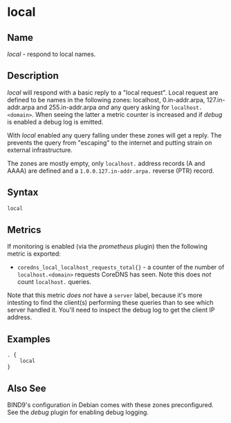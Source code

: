 # local

## Name

*local* - respond to local names.

## Description

*local* will respond with a basic reply to a "local request". Local request are defined to be
names in the following zones: localhost, 0.in-addr.arpa, 127.in-addr.arpa and 255.in-addr.arpa *and*
any query asking for `localhost.<domain>`. When seeing the latter a metric counter is increased and
if *debug* is enabled a debug log is emitted.

With *local* enabled any query falling under these zones will get a reply. The prevents the query
from "escaping" to the internet and putting strain on external infrastructure.

The zones are mostly empty, only `localhost.` address records (A and AAAA) are defined and a
`1.0.0.127.in-addr.arpa.` reverse (PTR) record.

## Syntax

~~~ txt
local
~~~

## Metrics

If monitoring is enabled (via the *prometheus* plugin) then the following metric is exported:

* `coredns_local_localhost_requests_total{}` - a counter of the number of `localhost.<domain>`
  requests CoreDNS has seen. Note this does *not* count `localhost.` queries.

Note that this metric *does not* have a `server` label, because it's more intesting to find the
client(s) performing these queries than to see which server handled it. You'll need to inspect the
debug log to get the client IP address.

## Examples

~~~ corefile
. {
    local
}
~~~

## Also See

BIND9's configuration in Debian comes with these zones preconfigured. See the *debug* plugin for
enabling debug logging.
